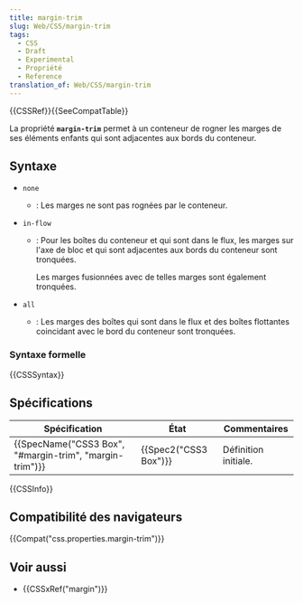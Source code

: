 ```yaml
---
title: margin-trim
slug: Web/CSS/margin-trim
tags:
  - CSS
  - Draft
  - Experimental
  - Propriété
  - Reference
translation_of: Web/CSS/margin-trim
---
```

{{CSSRef}}{{SeeCompatTable}}

La propriété **`margin-trim`** permet à un conteneur de rogner les marges de ses éléments enfants qui sont adjacentes aux bords du conteneur.

## Syntaxe

- `none`
  - : Les marges ne sont pas rognées par le conteneur.
- `in-flow`

  - : Pour les boîtes du conteneur et qui sont dans le flux, les marges sur l'axe de bloc et qui sont adjacentes aux bords du conteneur sont tronquées.

    Les marges fusionnées avec de telles marges sont également tronquées.

- `all`
  - : Les marges des boîtes qui sont dans le flux et des boîtes flottantes coincidant avec le bord du conteneur sont tronquées.

### Syntaxe formelle

{{CSSSyntax}}

## Spécifications

| Spécification                                                            | État                         | Commentaires         |
| ------------------------------------------------------------------------ | ---------------------------- | -------------------- |
| {{SpecName("CSS3 Box", "#margin-trim", "margin-trim")}} | {{Spec2("CSS3 Box")}} | Définition initiale. |

{{CSSInfo}}

## Compatibilité des navigateurs

{{Compat("css.properties.margin-trim")}}

## Voir aussi

- {{CSSxRef("margin")}}
